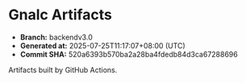 # Gnalc Artifacts

- **Branch:** backendv3.0
- **Generated at:** 2025-07-25T11:17:07+08:00 (UTC)
- **Commit SHA:** 520a6393b570ba2a28ba4fdedb84d3ca67288696

Artifacts built by GitHub Actions.  
